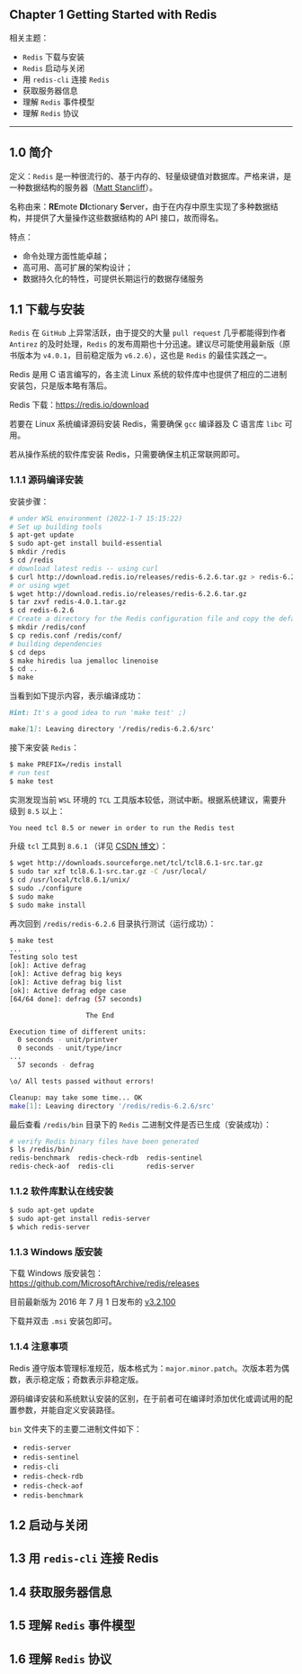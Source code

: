 ## Chapter 1 Getting Started with Redis



相关主题：

- `Redis` 下载与安装
- `Redis` 启动与关闭
- 用 `redis-cli` 连接 `Redis`
- 获取服务器信息
- 理解 `Redis` 事件模型
- 理解 `Redis` 协议

---



## 1.0 简介

定义：`Redis` 是一种很流行的、基于内存的、轻量级键值对数据库。严格来讲，是一种数据结构的服务器（[Matt Stancliff](https://matt.sh/thinking-in-redis-part-one)）。

名称由来：**RE**mote **DI**ctionary **S**erver，由于在内存中原生实现了多种数据结构，并提供了大量操作这些数据结构的 API 接口，故而得名。

特点：

- 命令处理方面性能卓越；
- 高可用、高可扩展的架构设计；
- 数据持久化的特性，可提供长期运行的数据存储服务



## 1.1 下载与安装

`Redis` 在 `GitHub` 上异常活跃，由于提交的大量 `pull request` 几乎都能得到作者 `Antirez` 的及时处理，`Redis` 的发布周期也十分迅速。建议尽可能使用最新版（原书版本为 `v4.0.1`，目前稳定版为 `v6.2.6`），这也是 `Redis` 的最佳实践之一。

Redis 是用 C 语言编写的，各主流 Linux 系统的软件库中也提供了相应的二进制安装包，只是版本略有落后。

Redis 下载：https://redis.io/download

若要在 Linux 系统编译源码安装 Redis，需要确保 `gcc` 编译器及 C 语言库 `libc` 可用。

若从操作系统的软件库安装 Redis，只需要确保主机正常联网即可。

### 1.1.1 源码编译安装

安装步骤：

```bash
# under WSL environment (2022-1-7 15:15:22)
# Set up building tools
$ apt-get update
$ sudo apt-get install build-essential
$ mkdir /redis
$ cd /redis 
# download latest redis -- using curl 
$ curl http://download.redis.io/releases/redis-6.2.6.tar.gz > redis-6.2.6.tar.gz
# or using wget
$ wget http://download.redis.io/releases/redis-6.2.6.tar.gz
$ tar zxvf redis-4.0.1.tar.gz 
$ cd redis-6.2.6
# Create a directory for the Redis configuration file and copy the default configuration file into it
$ mkdir /redis/conf
$ cp redis.conf /redis/conf/
# building dependencies
$ cd deps 
$ make hiredis lua jemalloc linenoise 
$ cd .. 
$ make
```

当看到如下提示内容，表示编译成功：

```markdown
Hint: It's a good idea to run 'make test' ;)

make[1]: Leaving directory '/redis/redis-6.2.6/src'
```

接下来安装 `Redis`：

```bash
$ make PREFIX=/redis install 
# run test
$ make test
```

实测发现当前 `WSL` 环境的 `TCL` 工具版本较低，测试中断。根据系统建议，需要升级到 `8.5` 以上：

```markdown
You need tcl 8.5 or newer in order to run the Redis test
```

升级 `tcl` 工具到 `8.6.1` （详见 [CSDN 博文](https://blog.csdn.net/a1209849629/article/details/105757593/)）：

```bash
$ wget http://downloads.sourceforge.net/tcl/tcl8.6.1-src.tar.gz  
$ sudo tar xzf tcl8.6.1-src.tar.gz -C /usr/local/  
$ cd /usr/local/tcl8.6.1/unix/  
$ sudo ./configure  
$ sudo make  
$ sudo make install
```

再次回到 `/redis/redis-6.2.6` 目录执行测试（运行成功）：

```bash
$ make test
...
Testing solo test
[ok]: Active defrag
[ok]: Active defrag big keys
[ok]: Active defrag big list
[ok]: Active defrag edge case
[64/64 done]: defrag (57 seconds)

                   The End

Execution time of different units:
  0 seconds - unit/printver
  0 seconds - unit/type/incr
...
  57 seconds - defrag

\o/ All tests passed without errors!

Cleanup: may take some time... OK
make[1]: Leaving directory '/redis/redis-6.2.6/src'
```

最后查看 `/redis/bin` 目录下的 `Redis` 二进制文件是否已生成（安装成功）：

```bash
# verify Redis binary files have been generated
$ ls /redis/bin/
redis-benchmark  redis-check-rdb  redis-sentinel
redis-check-aof  redis-cli        redis-server
```



### 1.1.2 软件库默认在线安装

```bash
$ sudo apt-get update 
$ sudo apt-get install redis-server 
$ which redis-server 
```



### 1.1.3 Windows 版安装

下载 Windows 版安装包：https://github.com/MicrosoftArchive/redis/releases

目前最新版为 2016 年 7 月 1 日发布的 [v3.2.100](https://github.com/microsoftarchive/redis/releases/tag/win-3.2.100)

下载并双击 `.msi` 安装包即可。



### 1.1.4 注意事项

Redis 遵守版本管理标准规范，版本格式为：`major.minor.patch`。次版本若为偶数，表示稳定版；奇数表示非稳定版。

源码编译安装和系统默认安装的区别，在于前者可在编译时添加优化或调试用的配置参数，并能自定义安装路径。

`bin` 文件夹下的主要二进制文件如下：

- `redis-server`
- `redis-sentinel`
- `redis-cli`
- `redis-check-rdb`
- `redis-check-aof`
- `redis-benchmark`



## 1.2 启动与关闭





## 1.3 用 `redis-cli` 连接 Redis



## 1.4 获取服务器信息



## 1.5 理解 `Redis` 事件模型



## 1.6 理解 `Redis` 协议
